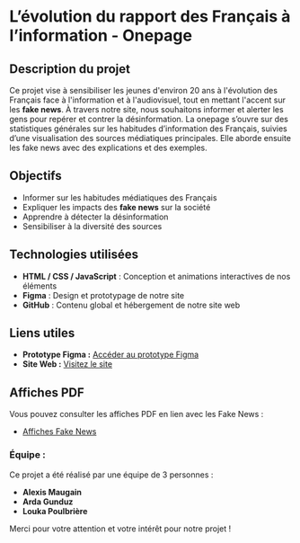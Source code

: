 # **L’évolution du rapport des Français à l’information - Onepage**

## **Description du projet**
Ce projet vise à sensibiliser les jeunes d'environ 20 ans  à l'évolution des Français face à l'information et à l'audiovisuel, tout en mettant l'accent sur les **fake news**. À travers notre site, nous souhaitons informer et alerter les gens pour repérer et contrer la désinformation.
La onepage s’ouvre sur des statistiques générales sur les habitudes d’information des Français, suivies d’une visualisation des sources médiatiques principales. Elle aborde ensuite les fake news avec des explications et des exemples.

## **Objectifs**
- Informer sur les habitudes médiatiques des Français
- Expliquer les impacts des **fake news** sur la société
- Apprendre à détecter la désinformation
- Sensibiliser à la diversité des sources


## **Technologies utilisées**
- **HTML / CSS / JavaScript** : Conception et animations interactives de nos éléments
- **Figma** : Design et prototypage de notre site
- **GitHub** : Contenu global et hébergement de notre site web

## **Liens utiles**
- **Prototype Figma :** [Accéder au prototype Figma](https://www.figma.com/design/Th3Cpg5mMj05iTBTMyOAWJ/SAE-303?node-id=0-1&t=iBqSErG8UtxcPK8A-1)  
- **Site Web :** [Visitez le site](https://alexouuuuuuuuuuu.github.io/alexouuuuuuuuuuu/)

## **Affiches PDF**

Vous pouvez consulter les affiches PDF en lien avec les Fake News :

- [Affiches Fake News](https://github.com/alexouuuuuuuuuuu/alexouuuuuuuuuuu/blob/5b9e712dd871c48e2958358abacfe737cd08011e/affiche/affiche_fake_news.pdf)

### **Équipe :**

Ce projet a été réalisé par une équipe de 3 personnes :

- **Alexis Maugain**  
- **Arda Gunduz**  
- **Louka Poulbrière**

Merci pour votre attention et votre intérêt pour notre projet !

<!--
**alexouuuuuuuuuuu/alexouuuuuuuuuuu** is a ✨ _special_ ✨ repository because its `README.md` (this file) appears on your GitHub profile.

Here are some ideas to get you started:

- 🔭 I’m currently working on ...
- 🌱 I’m currently learning ...
- 👯 I’m looking to collaborate on ...
- 🤔 I’m looking for help with ...
- 💬 Ask me about ...
- 📫 How to reach me: ...
- 😄 Pronouns: ...
- ⚡ Fun fact: ...
-->
